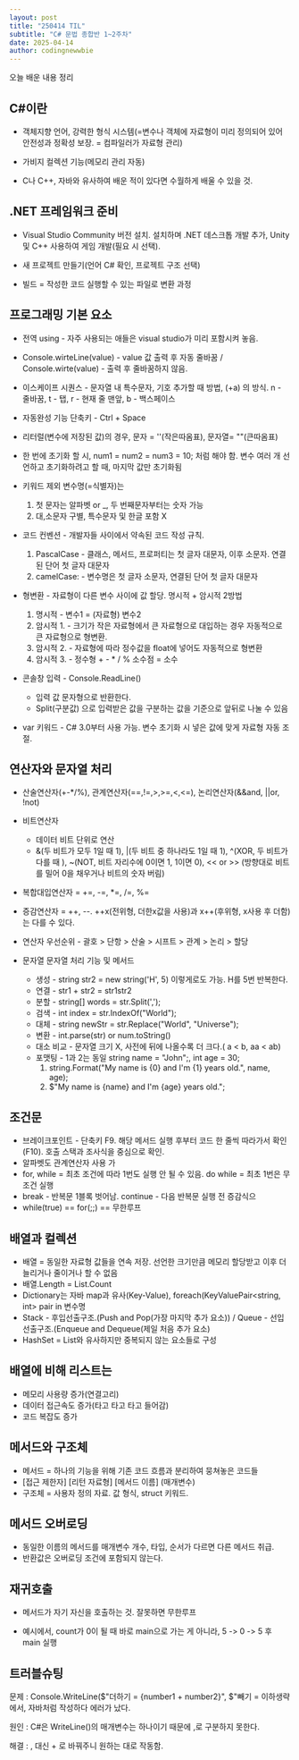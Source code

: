 ```yaml
---
layout: post
title: "250414 TIL"
subtitle: "C# 문법 종합반 1~2주차"
date: 2025-04-14
author: codingnewwbie
---
```


오늘 배운 내용 정리

## C#이란

- 객체지향 언어, 강력한 형식 시스템(=변수나 객체에 자료형이 미리 정의되어 있어 안전성과 정확성 보장. = 컴파일러가 자료형 관리)

- 가비지 컬렉션 기능(메모리 관리 자동)

- C나 C++, 자바와 유사하여 배운 적이 있다면 수월하게 배울 수 있을 것.

## .NET 프레임워크 준비
- Visual Studio Community 버전 설치. 설치하며 .NET 데스크톱 개발 추가, Unity 및 C++ 사용하여 게임 개발(필요 시 선택).

- 새 프로젝트 만들기(언어 C# 확인, 프로젝트 구조 선택)

- 빌드 = 작성한 코드 실행할 수 있는 파일로 변환 과정

## 프로그래밍 기본 요소

- 전역 using - 자주 사용되는 애들은 visual studio가 미리 포함시켜 놓음.

- Console.wirteLine(value) - value 값 출력 후 자동 줄바꿈 / Console.wirte(value) - 출력 후 줄바꿈하지 않음.

- 이스케이프 시퀀스 - 문자열 내 특수문자, 기호 추가할 때 방법, (\+a) 의 방식. n - 줄바꿈, t - 탭, r - 현재 줄 맨앞, b - 백스페이스

- 자동완성 기능 단축키 - Ctrl + Space

- 리터럴(변수에 저장된 값)의 경우, 문자 = ''(작은따옴표), 문자열= ""(큰따옴표)

- 한 번에 초기화 할 시, num1 = num2 = num3 = 10; 처럼 해야 함. 변수 여러 개 선언하고 초기화하려고 할 때, 마지막 값만 초기화됨

- 키워드 제외 변수명(=식별자)는
  1. 첫 문자는 알파벳 or _, 두 번째문자부터는 숫자 가능
  2. 대,소문자 구별, 특수문자 및 한글 포함 X

- 코드 컨벤션 - 개발자들 사이에서 약속된 코드 작성 규칙. 
  1. PascalCase - 클래스, 메서드, 프로퍼티는 첫 글자 대문자, 이후 소문자. 연결된 단어 첫 글자 대문자
  2. camelCase: - 변수명은 첫 글자 소문자, 연결된 단어 첫 글자 대문자

- 형변환 - 자료형이 다른 변수 사이에 값 할당. 명시적 + 암시적 2방법
  1. 명시적 - 변수1 = (자료형) 변수2
  2. 암시적 1. - 크기가 작은 자료형에서 큰 자료형으로 대입하는 경우 자동적으로 큰 자료형으로 형변환.
  3. 암시적 2. - 자료형에 따라 정수값을 float에 넣어도 자동적으로 형변환
  4. 암시적 3. - 정수형 + - * / % 소수점 = 소수

- 콘솔창 입력 - Console.ReadLine()
  - 입력 값 문자형으로 반환한다. 
  - Split(구분값) 으로 입력받은 값을 구분하는 값을 기준으로 앞뒤로 나눌 수 있음

- var 키워드 - C# 3.0부터 사용 가능. 변수 초기화 시 넣은 값에 맞게 자료형 자동 조절.

## 연산자와 문자열 처리

- 산술연산자(+-*/%), 관계연산자(==,!=,>,>=,<,<=), 논리연산자(&&and, ||or, !not)

- 비트연산자
  - 데이터 비트 단위로 연산
  - &(두 비트가 모두 1일 때 1), |(두 비트 중 하나라도 1일 때 1), ^(XOR, 두 비트가 다를 때 ), ~(NOT, 비트 자리수에 0이면 1, 1이면 0), << or >> (방향대로 비트를 밀어 0을 채우거나 비트의 숫자 버림)

- 복합대입연산자 = +=, -=, *=, /=, %=

- 증감연산자 = ++, --. ++x(전위형, 더한x값을 사용)과 x++(후위형, x사용 후 더함)는 다를 수 있다. 

- 연산자 우선순위 - 괄호 > 단항 > 산술 > 시프트 > 관계 > 논리 > 할당

- 문자열 문자열 처리 기능 및 메서드
  - 생성 - string str2 = new string('H', 5) 이렇게로도 가능. H를 5번 반복한다.
  - 연결 - str1 + str2 = str1str2
  - 분할 - string[] words = str.Split(',');
  - 검색 - int index = str.IndexOf("World");
  - 대체 - string newStr = str.Replace("World", "Universe");
  - 변환 - int.parse(str) or num.toString()
  - 대소 비교 - 문자열 크기 X, 사전에 뒤에 나올수록 더 크다.( a < b, aa < ab)
  - 포맷팅 - 1과 2는 동일
    string name = "John";, int age = 30;
    1. string.Format("My name is {0} and I'm {1} years old.", name, age);
    2. $"My name is {name} and I'm {age} years old.";

## 조건문
- 브레이크포인트 - 단축키 F9. 해당 메서드 실행 후부터 코드 한 줄씩 따라가서 확인(F10). 호출 스택과 조사식을 중심으로 확인.
- 알파벳도 관계연산자 사용 가
- for, while = 최초 조건에 따라 1번도 실행 안 될 수 있음. do while = 최초 1번은 무조건 실행
- break - 반복문 1블록 벗어남. continue - 다음 반복문 실행 전 증감식으
- while(true) == for(;;) == 무한루프

## 배열과 컬렉션
- 배열 = 동일한 자료형 값들을 연속 저장. 선언한 크기만큼 메모리 할당받고 이후 더 늘리거나 줄이거나 할 수 없음
- 배열.Length = List.Count
- Dictionary는 자바 map과 유사(Key-Value), foreach(KeyValuePair<string, int> pair in 변수명
- Stack - 후입선출구조.(Push and Pop(가장 마지막 추가 요소)) / Queue - 선입선출구조.(Enqueue and Dequeue(제일 처음 추가 요소)
- HashSet = List와 유사하지만 중복되지 않는 요소들로 구성

## 배열에 비해 리스트는
 - 메모리 사용량 증가(연결고리)
 - 데이터 접근속도 증가(타고 타고 타고 들어감)
 - 코드 복잡도 증가

## 메서드와 구조체
- 메서드 = 하나의 기능을 위해 기존 코드 흐름과 분리하여 뭉쳐놓은 코드들
- [접근 제한자] [리턴 자료형] [메서드 이름] (매개변수)
- 구조체 = 사용자 정의 자료. 값 형식, struct 키워드. 

## 메서드 오버로딩
- 동일한 이름의 메서드를 매개변수 개수, 타입, 순서가 다르면 다른 메서드 취급.
- 반환값은 오버로딩 조건에 포함되지 않는다.

## 재귀호출

- 메서드가 자기 자신을 호출하는 것. 잘못하면 무한루프
 
- 예시에서, count가 0이 될 때 바로 main으로 가는 게 아니라, 5 -> 0 -> 5 후 main 실행

## 트러블슈팅

문제 : Console.WriteLine($"더하기 = {number1 + number2}", $"빼기 = 이하생략 에서, 자바처럼 작성하다 에러가 났다.

원인 : C#은 WriteLine()의 매개변수는 하나이기 때문에 ,로 구분하지 못한다.

해결 : , 대신 + 로 바꿔주니 원하는 대로 작동함.
